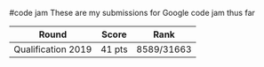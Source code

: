 #code jam
These are my submissions for Google code jam thus far

| Round              | Score  | Rank       |
|--------------------|--------|------------|
| Qualification 2019 | 41 pts | 8589/31663 |
